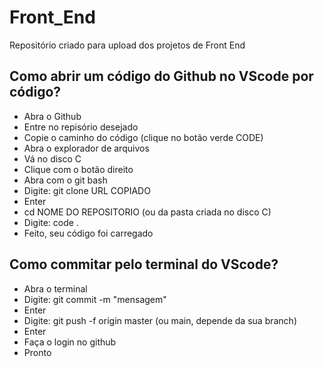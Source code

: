 # Front_End
Repositório criado para upload dos projetos de Front End

## Como abrir um código do Github no VScode por código?

- Abra o Github
- Entre no repisório desejado
- Copie o caminho do código (clique no botão verde CODE)
- Abra o explorador de arquivos
- Vá no disco C
- Clique com o botão direito
- Abra com o git bash
- Digite: git clone URL COPIADO
- Enter
- cd NOME DO REPOSITORIO (ou da pasta criada no disco C)
- Digite: code .
- Feito, seu código foi carregado

## Como commitar pelo terminal do VScode?

- Abra o terminal
- Digite: git commit -m "mensagem"
- Enter
- Digite: git push -f origin master (ou main, depende da sua branch)
- Enter
- Faça o login no github
- Pronto
